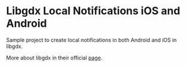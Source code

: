 # Libgdx Local Notifications iOS and Android

Sample project to create local notifications in both Android and iOS in libgdx.

More about libgdx in their official [page](http://libgdx.badlogicgames.com/).
